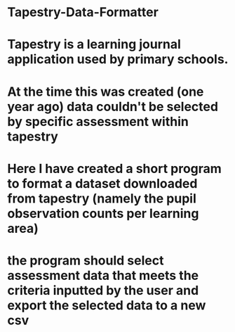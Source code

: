 # Tapestry-Data-Formatter
# Tapestry is a learning journal application used by primary schools.
# At the time this was created (one year ago) data couldn't be selected by specific assessment within tapestry
# Here I have created a short program to format a dataset downloaded from tapestry (namely the pupil observation counts per learning area)
# the program should select assessment data that meets the criteria inputted by the user and export the selected data to a new csv
